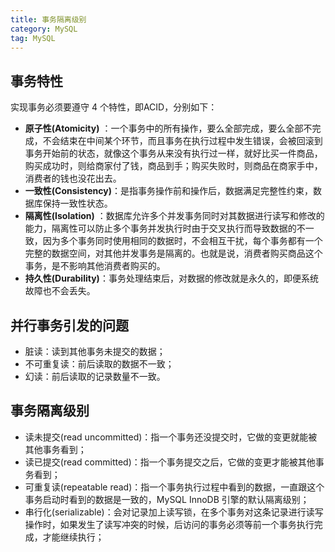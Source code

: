 ```yaml
---
title: 事务隔离级别
category: MySQL
tag: MySQL
---
```


## 事务特性

实现事务必须要遵守 4 个特性，即ACID，分别如下：

- **原子性(Atomicity)**
  ：一个事务中的所有操作，要么全部完成，要么全部不完成，不会结束在中间某个环节，而且事务在执行过程中发生错误，会被回滚到事务开始前的状态，就像这个事务从来没有执行过一样，就好比买一件商品，购买成功时，则给商家付了钱，商品到手；购买失败时，则商品在商家手中，消费者的钱也没花出去。
- **一致性(Consistency)**：是指事务操作前和操作后，数据满足完整性约束，数据库保持一致性状态。
- **隔离性(Isolation)**
  ：数据库允许多个并发事务同时对其数据进行读写和修改的能力，隔离性可以防止多个事务并发执行时由于交叉执行而导致数据的不一致，因为多个事务同时使用相同的数据时，不会相互干扰，每个事务都有一个完整的数据空间，对其他并发事务是隔离的。也就是说，消费者购买商品这个事务，是不影响其他消费者购买的。
- **持久性(Durability)**：事务处理结束后，对数据的修改就是永久的，即便系统故障也不会丢失。

## 并行事务引发的问题

- 脏读：读到其他事务未提交的数据；
- 不可重复读：前后读取的数据不一致；
- 幻读：前后读取的记录数量不一致。

## 事务隔离级别

- 读未提交(read uncommitted)：指一个事务还没提交时，它做的变更就能被其他事务看到；
- 读已提交(read committed)：指一个事务提交之后，它做的变更才能被其他事务看到；
- 可重复读(repeatable read)：指一个事务执行过程中看到的数据，一直跟这个事务启动时看到的数据是一致的，MySQL InnoDB
  引擎的默认隔离级别；
- 串行化(serializable)：会对记录加上读写锁，在多个事务对这条记录进行读写操作时，如果发生了读写冲突的时候，后访问的事务必须等前一个事务执行完成，才能继续执行；
